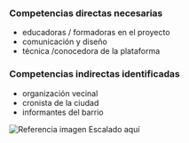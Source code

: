 ### Competencias directas necesarias
* educadoras / formadoras en el proyecto
* comunicación y diseño
* técnica /conocedora de la plataforma

### Competencias indirectas identificadas
* organización vecinal
* cronista de la ciudad
* informantes del barrio

![Referencia imagen Escalado aquí](artilugios/prototyping/grafemas/20171206_Escalabilidad.jpg)
